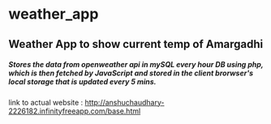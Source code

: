 # weather_app

## Weather App to show current temp of Amargadhi

##### Stores the data from openweather api in mySQL every hour DB using php, which is then fetched by JavaScript and stored in the client brorwser's local storage that is updated every 5 mins. 

link to actual website : http://anshuchaudhary-2226182.infinityfreeapp.com/base.html
